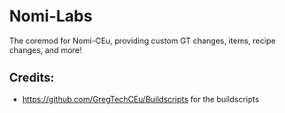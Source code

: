 # Nomi-Labs
The coremod for Nomi-CEu, providing custom GT changes, items, recipe changes, and more!

## Credits:
- https://github.com/GregTechCEu/Buildscripts for the buildscripts
